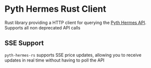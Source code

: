 # Pyth Hermes Rust Client

Rust library providing a HTTP client for querying the [Pyth Hermes API](https://hermes.pyth.network/docs/#/). Supports all non deprecated API calls

## SSE Support

`pyth-hermes-rs` supports SSE price updates, allowing you to receive updates in real time without having to poll the API